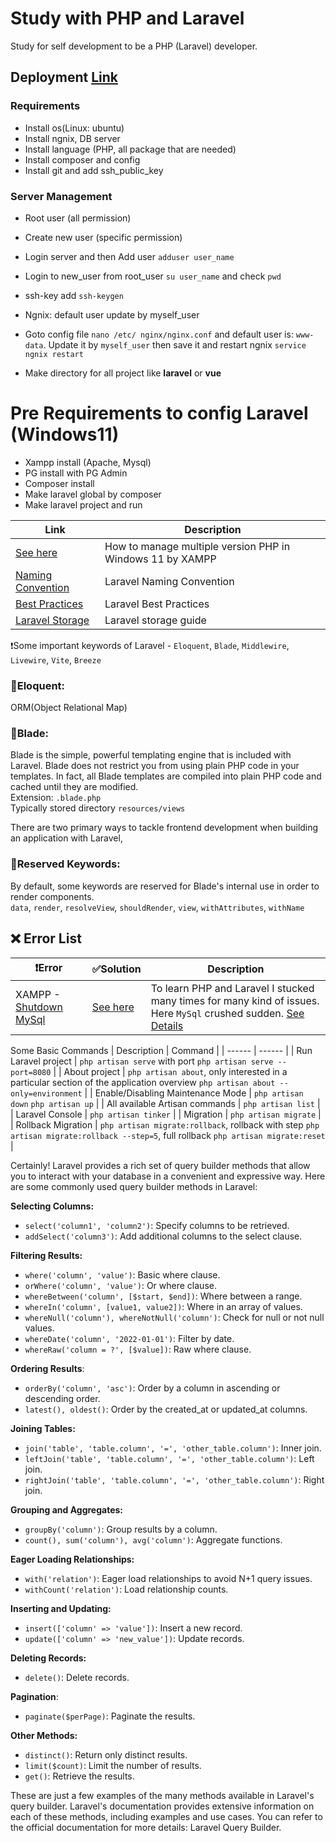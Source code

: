 # Study with PHP and Laravel
Study for self development to be a PHP (Laravel) developer.

## Deployment [Link](https://learnwith.polashmahmud.com/courses/deploy-laravel-and-vue-js-project-with-linux-server-(vps))
### Requirements
- Install os(Linux: ubuntu)
- Install ngnix, DB server
- Install language (PHP, all package that are needed)
- Install composer and config
- Install git and add ssh_public_key

### Server Management
- Root user (all permission)
- Create new user (specific permission)

- Login server and then Add user `adduser user_name`
- Login to new_user from root_user `su user_name` and check `pwd`
- ssh-key add `ssh-keygen`

- Ngnix: default user update by myself_user
- Goto config file `nano /etc/ nginx/nginx.conf` and default user is: `www-data`. Update it by `myself_user` then save it and restart ngnix `service ngnix restart`

- Make directory for all project like **laravel** or **vue**


# Pre Requirements to config Laravel (Windows11)
 - Xampp install (Apache, Mysql)
 - PG install with PG Admin
 - Composer install
 - Make laravel global by composer
 - Make laravel project and run

| Link | Description |
| ------ | ------ |
| [See here](https://stackoverflow.com/questions/45790160/is-there-way-to-use-two-php-versions-in-xampp) | How to manage multiple version PHP in Windows 11 by XAMPP |
| [Naming Convention](https://webdevetc.com/blog/laravel-naming-conventions) | Laravel Naming Convention |
| [Best Practices](https://github.com/alexeymezenin/laravel-best-practices#follow-laravel-naming-conventions) | Laravel Best Practices |
| [Laravel Storage](https://medium.com/p/33b66cfa8c2c) | Laravel storage guide |


❗Some important keywords of Laravel - 
`Eloquent`, `Blade`, `Middlewire`, `Livewire`, `Vite`, `Breeze`

### 🔰Eloquent: ### 
ORM(Object Relational Map)

### 🔰Blade: ### 
Blade is the simple, powerful templating engine that is included with Laravel. Blade does not restrict you from using plain PHP code in your templates. In fact, all Blade templates are compiled into plain PHP code and cached until they are modified. 
<br>Extension: `.blade.php` 
<br>Typically stored directory `resources/views`

There are two primary ways to tackle frontend development when building an application with Laravel,

### 🔰Reserved Keywords: ###
By default, some keywords are reserved for Blade's internal use in order to render components.<br>
`data`, `render`, `resolveView`, `shouldRender`, `view`, `withAttributes`, `withName`


## ❌ Error List ##
| ❗Error | ✅Solution | Description |
| ------ | ------ |------ |
| XAMPP - [Shutdown MySql](https://i.stack.imgur.com/j8ntw.png) | [See here](https://i.stack.imgur.com/uyvBO.png) | To learn PHP and Laravel I stucked many times for many kind of issues. Here `MySql` crushed sudden. [See Details](https://stackoverflow.com/questions/18022809/how-to-solve-error-mysql-shutdown-unexpectedly) |

Some Basic Commands
| Description | Command |
| ------ | ------ |
| Run Laravel project | `php artisan serve` with port `php artisan serve --port=8080` |
| About project | `php artisan about`, only interested in a particular section of the application overview `php artisan about --only=environment` |
| Enable/Disabling Maintenance Mode | `php artisan down` `php artisan up` |
| All available Artisan commands  | `php artisan list` |
| Laravel Console  | `php artisan tinker` |
| Migration  | `php artisan migrate` |
| Rollback Migration  | `php artisan migrate:rollback`, rollback with step `php artisan migrate:rollback --step=5`, full rollback `php artisan migrate:reset` |

Certainly! Laravel provides a rich set of query builder methods that allow you to interact with your database in a convenient and expressive way. Here are some commonly used query builder methods in Laravel:

**Selecting Columns:**
- `select('column1', 'column2')`: Specify columns to be retrieved.
- `addSelect('column3')`: Add additional columns to the select clause.

**Filtering Results:**
- `where('column', 'value')`: Basic where clause.
- `orWhere('column', 'value')`: Or where clause.
- `whereBetween('column', [$start, $end])`: Where between a range.
- `whereIn('column', [value1, value2])`: Where in an array of values.
- `whereNull('column'), whereNotNull('column')`: Check for null or not null values.
- `whereDate('column', '2022-01-01')`: Filter by date.
- `whereRaw('column = ?', [$value])`: Raw where clause.

**Ordering Results**:
- `orderBy('column', 'asc')`: Order by a column in ascending or descending order.
- `latest(), oldest()`: Order by the created_at or updated_at columns.

**Joining Tables:**
- `join('table', 'table.column', '=', 'other_table.column')`: Inner join.
- `leftJoin('table', 'table.column', '=', 'other_table.column')`: Left join.
- `rightJoin('table', 'table.column', '=', 'other_table.column')`: Right join.

**Grouping and Aggregates:**
- `groupBy('column')`: Group results by a column.
- `count(), sum('column'), avg('column')`: Aggregate functions.

**Eager Loading Relationships:**
- `with('relation')`: Eager load relationships to avoid N+1 query issues.
- `withCount('relation')`: Load relationship counts.

**Inserting and Updating:**
- `insert(['column' => 'value'])`: Insert a new record.
- `update(['column' => 'new_value'])`: Update records.

**Deleting Records:**
- `delete()`: Delete records.

**Pagination**:
- `paginate($perPage)`: Paginate the results.

**Other Methods:**
- `distinct()`: Return only distinct results.
- `limit($count)`: Limit the number of results.
- `get()`: Retrieve the results.

These are just a few examples of the many methods available in Laravel's query builder. Laravel's documentation provides extensive information on each of these methods, including examples and use cases. You can refer to the official documentation for more details: Laravel Query Builder.
